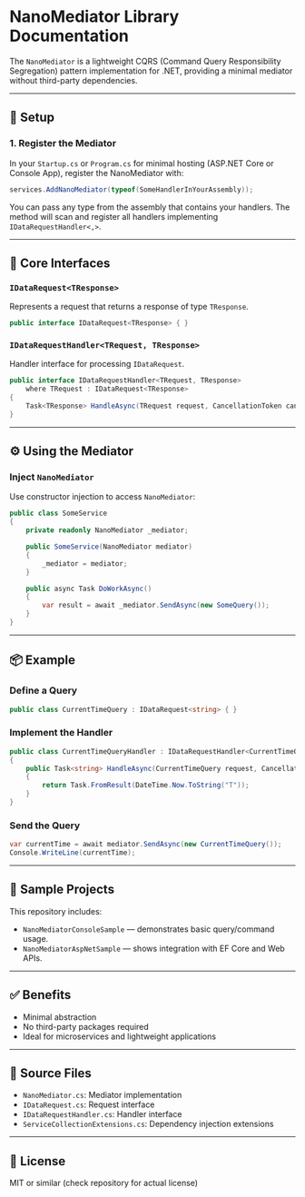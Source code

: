 # NanoMediator Library Documentation

The `NanoMediator` is a lightweight CQRS (Command Query Responsibility Segregation) pattern implementation for .NET, providing a minimal mediator without third-party dependencies.

---

## 🔧 Setup

### 1. Register the Mediator

In your `Startup.cs` or `Program.cs` for minimal hosting (ASP.NET Core or Console App), register the NanoMediator with:

```csharp
services.AddNanoMediator(typeof(SomeHandlerInYourAssembly));
```

You can pass any type from the assembly that contains your handlers. The method will scan and register all handlers implementing `IDataRequestHandler<,>`.

---

## 🧩 Core Interfaces

### `IDataRequest<TResponse>`

Represents a request that returns a response of type `TResponse`.

```csharp
public interface IDataRequest<TResponse> { }
```

### `IDataRequestHandler<TRequest, TResponse>`

Handler interface for processing `IDataRequest`.

```csharp
public interface IDataRequestHandler<TRequest, TResponse>
    where TRequest : IDataRequest<TResponse>
{
    Task<TResponse> HandleAsync(TRequest request, CancellationToken cancellationToken = default);
}
```

---

## ⚙️ Using the Mediator

### Inject `NanoMediator`

Use constructor injection to access `NanoMediator`:

```csharp
public class SomeService
{
    private readonly NanoMediator _mediator;

    public SomeService(NanoMediator mediator)
    {
        _mediator = mediator;
    }

    public async Task DoWorkAsync()
    {
        var result = await _mediator.SendAsync(new SomeQuery());
    }
}
```

---

## 📦 Example

### Define a Query

```csharp
public class CurrentTimeQuery : IDataRequest<string> { }
```

### Implement the Handler

```csharp
public class CurrentTimeQueryHandler : IDataRequestHandler<CurrentTimeQuery, string>
{
    public Task<string> HandleAsync(CurrentTimeQuery request, CancellationToken cancellationToken = default)
    {
        return Task.FromResult(DateTime.Now.ToString("T"));
    }
}
```

### Send the Query

```csharp
var currentTime = await mediator.SendAsync(new CurrentTimeQuery());
Console.WriteLine(currentTime);
```


---

## 🧪 Sample Projects

This repository includes:
- `NanoMediatorConsoleSample` — demonstrates basic query/command usage.
- `NanoMediatorAspNetSample` — shows integration with EF Core and Web APIs.

---

## ✅ Benefits

- Minimal abstraction
- No third-party packages required
- Ideal for microservices and lightweight applications

---

## 📁 Source Files

- `NanoMediator.cs`: Mediator implementation
- `IDataRequest.cs`: Request interface
- `IDataRequestHandler.cs`: Handler interface
- `ServiceCollectionExtensions.cs`: Dependency injection extensions

---

## 📝 License

MIT or similar (check repository for actual license)